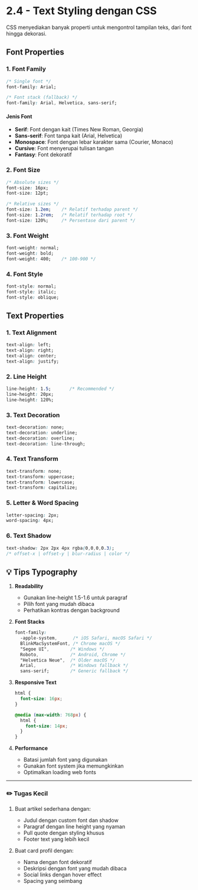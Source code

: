 # 2.4 - Text Styling dengan CSS

CSS menyediakan banyak properti untuk mengontrol tampilan teks, dari font hingga dekorasi.

## Font Properties

### 1. Font Family
```css
/* Single font */
font-family: Arial;

/* Font stack (fallback) */
font-family: Arial, Helvetica, sans-serif;
```

#### Jenis Font
- **Serif**: Font dengan kait (Times New Roman, Georgia)
- **Sans-serif**: Font tanpa kait (Arial, Helvetica)
- **Monospace**: Font dengan lebar karakter sama (Courier, Monaco)
- **Cursive**: Font menyerupai tulisan tangan
- **Fantasy**: Font dekoratif

### 2. Font Size
```css
/* Absolute sizes */
font-size: 16px;
font-size: 12pt;

/* Relative sizes */
font-size: 1.2em;    /* Relatif terhadap parent */
font-size: 1.2rem;   /* Relatif terhadap root */
font-size: 120%;     /* Persentase dari parent */
```

### 3. Font Weight
```css
font-weight: normal;
font-weight: bold;
font-weight: 400;    /* 100-900 */
```

### 4. Font Style
```css
font-style: normal;
font-style: italic;
font-style: oblique;
```

## Text Properties

### 1. Text Alignment
```css
text-align: left;
text-align: right;
text-align: center;
text-align: justify;
```

### 2. Line Height
```css
line-height: 1.5;       /* Recommended */
line-height: 20px;
line-height: 120%;
```

### 3. Text Decoration
```css
text-decoration: none;
text-decoration: underline;
text-decoration: overline;
text-decoration: line-through;
```

### 4. Text Transform
```css
text-transform: none;
text-transform: uppercase;
text-transform: lowercase;
text-transform: capitalize;
```

### 5. Letter & Word Spacing
```css
letter-spacing: 2px;
word-spacing: 4px;
```

### 6. Text Shadow
```css
text-shadow: 2px 2px 4px rgba(0,0,0,0.3);
/* offset-x | offset-y | blur-radius | color */
```

## 💡 Tips Typography

1. **Readability**
   - Gunakan line-height 1.5-1.6 untuk paragraf
   - Pilih font yang mudah dibaca
   - Perhatikan kontras dengan background

2. **Font Stacks**
   ```css
   font-family: 
     -apple-system,      /* iOS Safari, macOS Safari */
     BlinkMacSystemFont, /* Chrome macOS */
     "Segoe UI",        /* Windows */
     Roboto,            /* Android, Chrome */
     "Helvetica Neue",  /* Older macOS */
     Arial,             /* Windows fallback */
     sans-serif;        /* Generic fallback */
   ```

3. **Responsive Text**
   ```css
   html {
     font-size: 16px;
   }
   
   @media (max-width: 768px) {
     html {
       font-size: 14px;
     }
   }
   ```

4. **Performance**
   - Batasi jumlah font yang digunakan
   - Gunakan font system jika memungkinkan
   - Optimalkan loading web fonts

---

### ✏️ **Tugas Kecil**

1. Buat artikel sederhana dengan:
   - Judul dengan custom font dan shadow
   - Paragraf dengan line height yang nyaman
   - Pull quote dengan styling khusus
   - Footer text yang lebih kecil

2. Buat card profil dengan:
   - Nama dengan font dekoratif
   - Deskripsi dengan font yang mudah dibaca
   - Social links dengan hover effect
   - Spacing yang seimbang
